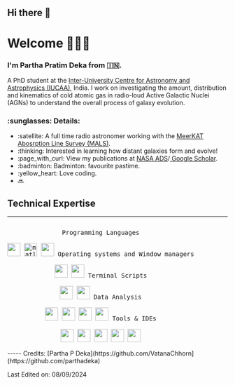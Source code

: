 ## Hi there 👋

# Welcome 🙋🏻‍♂️

### I'm Partha Pratim Deka from :india:.

A PhD student at the <a href="http://www.hdu.edu.cn](https://www.iucaa.in/en/)">Inter-University Centre for Astronomy and Astrophysics (IUCAA)</a>, India. I work on investigating the amount, distribution and kinematics of cold atomic gas in radio-loud Active Galactic Nuclei (AGNs) to understand the overall process of galaxy evolution.

<h3>:sunglasses: Details:</h3>
    <ul>
    <li>:satellite: A full time radio astronomer working with the <a href="http://www.hdu.edu.cn](https://www.iucaa.in/en/](https://mals.iucaa.in)"> MeerKAT Abosrption Line Survey (MALS)</a>.</li>
    <li>:thinking: Interested in learning how distant galaxies form and evolve!</li>
    <li>:page_with_curl: View my publications at <a href="https://ui.adsabs.harvard.edu/search/filter_author_facet_hier_fq_author=AND&filter_author_facet_hier_fq_author=author_facet_hier%3A%221%2FDeka%2C%20P%2FDeka%2C%20P%20%20P%22&fq=%7B!type%3Daqp%20v%3D%24fq_database%7D&fq=%7B!type%3Daqp%20v%3D%24fq_author%7D&fq_author=(author_facet_hier%3A%221%2FDeka%2C%20P%2FDeka%2C%20P%20%20P%22)&fq_database=(database%3Aastronomy%20OR%20database%3Aphysics)&p_=0&q=%20%20author%3A%22Deka%2C%20P.P.%22&sort=date%20desc%2C%20bibcode%20desc"> NASA ADS</a>/<a href="https://scholar.google.co.in/citations?user=3BvQr9YAAAAJ&hl=en"> Google Scholar</a>. </li>
    <li>:badminton: Badminton: favourite pastime.</li>
    <li>:yellow_heart: Love coding.</li>
    <li>🔜</li>
    </ul>

    

## Technical Expertise

----
<div>
  <p style="display: inline-block;" align="center">
    <kbd>
      <kbd>Programming Languages</kbd>
      <br>
      <br>
      <img width="30px" src="https://cdn.jsdelivr.net/gh/devicons/devicon/icons/python/python-original.svg" />
      <img title="matlab" width="30px" src="https://cdn.jsdelivr.net/gh/devicons/devicon/icons/matlab/matlab-original.svg" />
      <img width="30px" src="https://cdn.jsdelivr.net/gh/devicons/devicon/icons/cplusplus/cplusplus-original.svg" />
   </kbd>
    <kbd>
      <kbd>Operating systems and Window managers</kbd>
      <br>
      <br>
      <img width="30px" src="https://cdn.jsdelivr.net/gh/devicons/devicon/icons/linux/linux-original.svg" />
      <img width="30px" src="https://cdn.jsdelivr.net/gh/devicons/devicon@latest/icons/ubuntu/ubuntu-original.svg" />
    </kbd>
    <kbd>
          <kbd>Terminal Scripts</kbd>
          <br>
          <br>
          <img width="30px" src="https://cdn.jsdelivr.net/gh/devicons/devicon/icons/bash/bash-original.svg" />
          <img width="30px" src="https://cdn.jsdelivr.net/gh/devicons/devicon/icons/vim/vim-original.svg" />
          </kbd>
            <kbd>
          <kbd>Data Analysis</kbd>
          <br>
          <br>
          <img width="30px" src="https://cdn.jsdelivr.net/gh/devicons/devicon/icons/numpy/numpy-original.svg" />
          <img width="30px" src="https://cdn.jsdelivr.net/gh/devicons/devicon/icons/pandas/pandas-original.svg" />
          <img width="30px" src="https://scipy.org/images/logo.svg" />
          <img width="30px" src="https://cdn.jsdelivr.net/gh/devicons/devicon@latest/icons/scikitlearn/scikitlearn-original.svg" />
        </kbd>
        <kbd>
          <kbd>Tools & IDEs</kbd>
          <br>
          <br>
          <img width="30px" src="https://cdn.jsdelivr.net/gh/devicons/devicon/icons/anaconda/anaconda-original.svg" />
          <img width="30px" src="https://cdn.jsdelivr.net/gh/devicons/devicon@latest/icons/spyder/spyder-original.svg" />
          <img width="30px" src="https://cdn.jsdelivr.net/gh/devicons/devicon/icons/jupyter/jupyter-original.svg" />
          <img width="30px" src="https://cdn.jsdelivr.net/gh/devicons/devicon@latest/icons/latex/latex-original.svg" />
          <img width="30px" src="https://cdn.jsdelivr.net/gh/devicons/devicon/icons/ssh/ssh-original.svg" />
      </kbd>
      </p>
    </div>
-----
Credits: [Partha P Deka](https://github.com/VatanaChhorn](https://github.com/parthadeka)

Last Edited on: 08/09/2024
